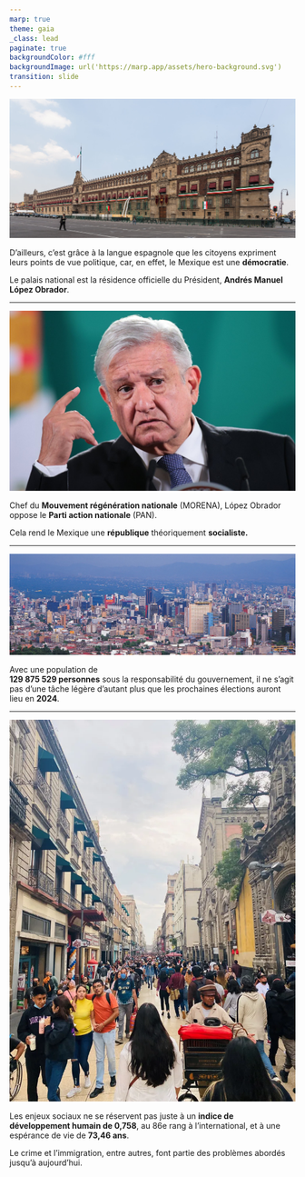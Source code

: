 ```yaml
---
marp: true
theme: gaia
_class: lead
paginate: true
backgroundColor: #fff
backgroundImage: url('https://marp.app/assets/hero-background.svg')
transition: slide
---
```


![bg left](./voyage/palace.jpg)

D’ailleurs, c’est grâce à la langue espagnole que les citoyens expriment leurs points de vue politique, car, en effet, le Mexique est une **démocratie**.

Le palais national est la résidence officielle du Président, **Andrés Manuel López Obrador**.

---

![bg right](./voyage/amlo.jpg)

Chef du **Mouvement régénération nationale** (MORENA), López Obrador oppose le **Parti action nationale** (PAN).

Cela rend le Mexique une **république** théoriquement **socialiste.**

---

![bg left](./voyage/central_mexico.webp)

Avec une population de <br> **129 875 529 personnes** sous la responsabilité du gouvernement, il ne s’agit pas d’une tâche légère d’autant plus que les prochaines élections auront lieu en **2024**.

---

![bg right](./voyage/mexico_road.webp)

Les enjeux sociaux ne se réservent pas juste à un **indice de développement humain de 0,758**, au 86e rang à l’international, et à une espérance de vie de **73,46 ans**.

Le crime et l’immigration, entre autres, font partie des problèmes abordés jusqu’à aujourd’hui. 
